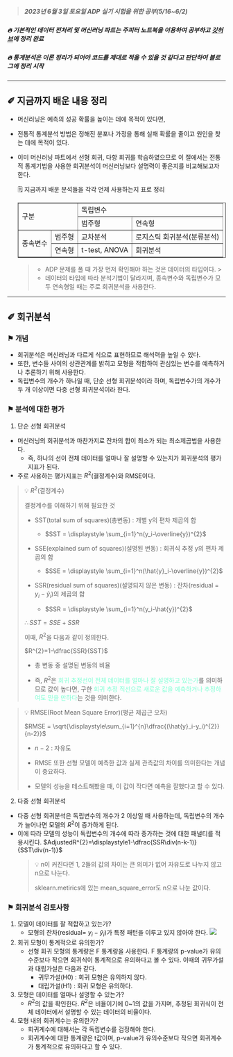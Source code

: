 
> ##### 2023년 6월 3일 토요일 ADP 실기 시험을 위한 공부(5/16~6/2)
##### 🔥 기본적인 데이터 전처리 및 머신러닝 파트는 주피터 노트북을 이용하여 공부하고 [깃허브](https://github.com/DMIS0126/ADP/tree/main/Private_Study)에 정리 완료
##### 🔥 통계분석은 이론 정리가 되어야 코드를 제대로 적을 수 있을 것 같다고 판단하여 블로그에 정리 시작

---

## ✐ 지금까지 배운 내용 정리
* 머신러닝은 예측의 성공 확률을 높이는 데에 목적이 있다면, 
* 전통적 통계분석 방법은 정해진 분포나 가정을 통해 실패 확률을 줄이고 원인을 찾는 데에 목적이 있다.
* 이미 머신러닝 파트에서 선형 회귀, 다항 회귀를 학습하였으므로 이 절에서는 전통적 통계기법을 사용한 회귀분석이 머신러닝보다 설명력이 좋은지를 비교해보고자 한다.

   
  🗒 지금까지 배운 분석들을 각각 언제 사용하는지 표로 정리
  
   <table border = "1">
    <td rowspan = "2", colspan="2">구분</td>
    <td colspan="2">독립변수</td>
    <tr>
      <td >범주형</td>
    <td>연속형</td>
      <tr>
  <td rowspan = "2">종속변수</td>
    <td>범주형</td>
    <td>교차분석</td>
    <td>로지스틱 회귀분석(분류분석)</td>
          <tr>
  <td>연속형</td>
    <td>t-test, ANOVA</td>
    <td>회귀분석</td>
              <tr>
    </table>


  > * ADP 문제를 풀 때 가장 먼저 확인해야 하는 것은 데이터의 타입이다.
	  > 
  > * 데이터의 타입에 따라 분석기법이 달라지며, 종속변수와 독립변수가 모두 연속형일 때는 주로 회귀분석을 사용한다.


---

## ✐ 회귀분석

### ⚑ 개념
* 회귀분석은 머신러닝과 다르게 식으로 표현하므로 해석력을 높일 수 있다.
* 또한, 변수들 사이의 상관관계를 밝히고 모형을 적합하여 관심있는 변수를 예측하거나 추론하기 위해 사용한다.
* 독립변수의 개수가 하나일 때, 단순 선형 회귀분석이라 하며, 독립변수가의 개수가 두 개 이상이면 다중 선형 회귀분석이라 한다.

### ⚑ 분석에 대한 평가
1. 단순 선형 회귀분석
  * 머신러닝의 회귀분석과 마찬가지로 잔차의 합이 최소가 되는 최소제곱법을 사용한다.
    * 즉, 하나의 선이 전체 데이터를 얼마나 잘 설명할 수 있는지가 회귀분석의 평가지표가 된다.
  * 주로 사용하는 평가지표는 $R^{2}$(결정계수)와 RMSE이다.
  > 💡 $R^{2}$(결정계수)
  >
  > 결정계수를 이해하기 위해 필요한 것
  > 
  > * SST(total sum of squares)(총변동) : 개별 y의 편차 제곱의 합
  >   * $SST = \displaystyle \sum_{i=1}^n(y_i-\overline{y})^{2}$
  > 
  > * SSE(explained sum of squares)(설명된 변동) : 회귀식 추정 y의 편차 제곱의 합
  >   * $SSE = \displaystyle \sum_{i=1}^n(\hat{y}_i-\overline{y})^{2}$
  > 
  > * SSR(residual sum of squares)(설명되지 않은 변동) : 잔차(residual = $y_i-\hat{y}_i$)의 제곱의 합
  >   * $SSR = \displaystyle \sum_{i=1}^n(y_i-\hat{y})^{2}$
  > 
  > $\therefore SST = SSE+SSR$
  > 
  > 이때, $R^{2}$을 다음과 같이 정의한다.
  > 
  > $R^{2}=1-\dfrac{SSR}{SST}$
  >  * 총 변동 중 설명된 변동의 비율
  >
  > * 즉, $R^{2}$은 <span style="color:#7FFFD4;">회귀 추정선이 전체 데이터를 얼마나 잘 설명하고 있는가</span>를 의미하므로 값이 높다면, 구한 <span style="color:#7FFFD4;">회귀 추정 직선으로 새로운 값을 예측하거나 추정하여도 믿을 만하다</span>는 것을 의미한다.

  > 💡 RMSE(Root Mean Square Error)(평균 제곱근 오차)
  > 
  > $RMSE = \sqrt{\displaystyle\sum_{i=1}^{n}\dfrac{(\hat{y}_i-y_i)^{2}}{n-2}}$
  >  * $n-2$ : 자유도
  >
  > * RMSE 또한 선형 모델이 예측한 값과 실제 관측값의 차이를 의미한다는 개념이 중요하다.
  > 
  > * 모델의 성능을 테스트해봤을 때, 이 값이 작다면 예측을 잘했다고 할 수 있다.
  
  
2. 다중 선형 회귀분석
* 다중 선형 회귀분석은 독립변수의 개수가 2 이상일 때 사용하는데, 독립변수의 개수가 늘어나면 모델의 $R^{2}$이 증가하게 된다.
* 이에 따라 모델의 성능이 독립변수의 개수에 따라 증가하는 것에 대한 패널티를 적용시킨다.
  $AdjustedR^{2}=\displaystyle1-\dfrac{SSR\div(n-k-1)}{SST\div(n-1)}$
  > 💡 n이 커진다면 1, 2들의 값의 차이는 큰 의미가 없어 자유도로 나누지 않고 n으로 나눈다.
  > 
  >   sklearn.metirics에 있는 mean_square_error도 n으로 나눈 값이다.
  
### ⚑ 회귀분석 검토사항
1. 모델이 데이터를 잘 적합하고 있는가?
   * 모형의 잔차(residual= $y_i-\hat{y}_i$)가 특정 패턴을 이루고 있지 않아야 한다.
   ![](https://cdn.teamturing.com/cms/1684451284_residual.png)
2. 회귀 모형이 통계적으로 유의한가?
   * 선형 회귀 모형의 통계량은 F 통계량을 사용한다. F 통계량의 p-value가 유의수준보다 작으면 회귀식이 통계적으로 유의하다고 볼 수 있다. 이때의 귀무가설과 대립가설은 다음과 같다.
     * 귀무가설(H0) : 회귀 모형은 유의하지 않다.
     * 대립가설(H1) : 회귀 모형은 유의하다.
3. 모형은 데이터를 얼마나 설명할 수 있는가?
   * $R^{2}$의 값을 확인한다. $R^{2}$은 비율이기에 0~1의 값을 가지며, 추정된 회귀식이 전체 데이터에서 설명할 수 있는 데이터의 비율이다.
4. 모형 내의 회귀계수는 유의한가?
   * 회귀계수에 대해서는 각 독립변수를 검정해야 한다.
   * 회귀계수에 대한 통계량은 t값이며, p-value가 유의수준보다 작으면 회귀계수가 통계적으로 유의하다고 할 수 있다.



